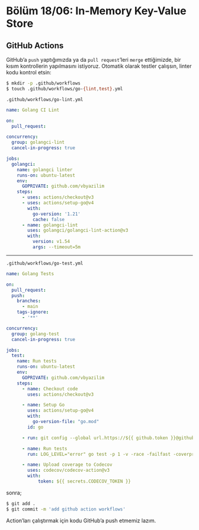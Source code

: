 # Bölüm 18/06: In-Memory Key-Value Store

## GitHub Actions

GitHub’a `push` yaptığımızda ya da `pull request`’leri `merge` ettiğimizde,
bir kısım kontrollerin yapılmasını istiyoruz. Otomatik olarak testler çalışsın,
linter kodu kontrol etsin:

```bash
$ mkdir -p .github/workflows
$ touch .github/workflows/go-{lint,test}.yml
```

`.github/workflows/go-lint.yml`

```yaml
name: Golang CI Lint

on:
  pull_request:

concurrency:
  group: golangci-lint
  cancel-in-progress: true

jobs:
  golangci:
    name: golangci linter
    runs-on: ubuntu-latest
    env:
      GOPRIVATE: github.com/vbyazilim
    steps:
      - uses: actions/checkout@v3
      - uses: actions/setup-go@v4
        with:
          go-version: '1.21'
          cache: false
      - name: golangci-lint
        uses: golangci/golangci-lint-action@v3
        with:
          version: v1.54
          args: --timeout=5m
```

---

`.github/workflows/go-test.yml`

```yaml
name: Golang Tests

on:
  pull_request:
  push:
    branches:
      - main
    tags-ignore:
      - '**'

concurrency:
  group: golang-test
  cancel-in-progress: true

jobs:
  test:
    name: Run tests
    runs-on: ubuntu-latest
    env:
      GOPRIVATE: github.com/vbyazilim
    steps:
      - name: Checkout code
        uses: actions/checkout@v3

      - name: Setup Go
        uses: actions/setup-go@v4
        with:
          go-version-file: "go.mod"
        id: go

      - run: git config --global url.https://${{ github.token }}@github.com/.insteadOf https://github.com/

      - name: Run tests
        run: LOG_LEVEL="error" go test -p 1 -v -race -failfast -coverprofile=coverage.txt -covermode=atomic ./...

      - name: Upload coverage to Codecov
        uses: codecov/codecov-action@v3
        with:
            token: ${{ secrets.CODECOV_TOKEN }}
```

sonra;

```bash
$ git add .
$ git commit -m 'add github action workflows'
```

Action’ları çalıştırmak için kodu GitHub’a push etmemiz lazım.
